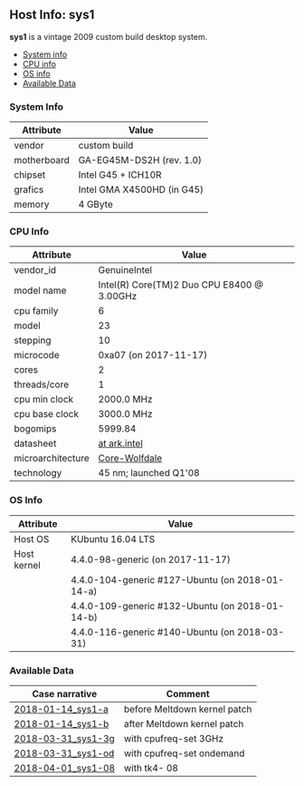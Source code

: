 ## Host Info: sys1

**sys1** is a vintage 2009 custom build desktop system.

- [System info](#user-content-sys)
- [CPU info](#user-content-cpu)
- [OS info](#user-content-os)
- [Available Data](#user-content-data)

### System Info <a name="sys"></a>

| Attribute   | Value |
| ----------- | ----- |
| vendor      | custom build |
| motherboard | GA-EG45M-DS2H (rev. 1.0) |
| chipset     | Intel G45 + ICH10R |
| grafics     | Intel GMA X4500HD (in G45) |
| memory      | 4 GByte |

### CPU Info <a name="cpu"></a>

| Attribute | Value |
| --------- | ----- |
| vendor_id    | GenuineIntel |
| model name   | Intel(R) Core(TM)2 Duo CPU  E8400  @ 3.00GHz |
| cpu family   | 6 |
| model        | 23 |
| stepping     | 10 |
| microcode    | 0xa07 (on 2017-11-17) |
| cores        | 2 |
| threads/core | 1 |
| cpu min clock   | 2000.0 MHz |
| cpu base clock  | 3000.0 MHz |
| bogomips     | 5999.84 |
| datasheet    | [at ark.intel](https://ark.intel.com/en/products/33910) |
| microarchitecture | [Core-Wolfdale](https://en.wikipedia.org/wiki/Intel_Core_(microarchitecture)) |
| technology   | 45 nm; launched Q1'08 |

### OS Info <a name="os"></a>

| Attribute | Value |
| --------- | ----- |
| Host OS      | KUbuntu 16.04 LTS |
| Host kernel  | 4.4.0-98-generic (on 2017-11-17) |
|              | 4.4.0-104-generic #127-Ubuntu (on 2018-01-14-a) |
|              | 4.4.0-109-generic #132-Ubuntu (on 2018-01-14-b) |
|              | 4.4.0-116-generic #140-Ubuntu (on 2018-03-31) |

### Available Data <a name="data"></a>

| Case narrative | Comment |
| -------------- | ------- |
| [2018-01-14_sys1-a](2018-01-14_sys1-a.md) | before Meltdown kernel patch |
| [2018-01-14_sys1-b](2018-01-14_sys1-b.md) | after Meltdown kernel patch |
| [2018-03-31_sys1-3g](2018-03-31_sys1-3g.md) | with cpufreq-set 3GHz |
| [2018-03-31_sys1-od](2018-03-31_sys1-od.md) | with cpufreq-set ondemand |
| [2018-04-01_sys1-08](2018-04-01_sys1-08.md) | with tk4- 08 |
